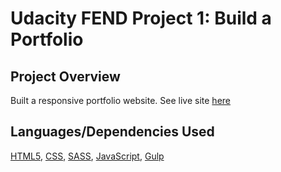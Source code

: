 # Udacity FEND Project 1: Build a Portfolio

## Project Overview

Built a responsive portfolio website. See live site [here](https://histef.github.io/Stefanie-Portfolio/)

## Languages/Dependencies Used

[HTML5](https://developer.mozilla.org/en-US/docs/Web/Guide/HTML/HTML5), [CSS](https://developer.mozilla.org/en-US/docs/Web/CSS), [SASS](https://sass-lang.com/), [JavaScript](https://www.javascript.com/), [Gulp](https://gulpjs.org/)